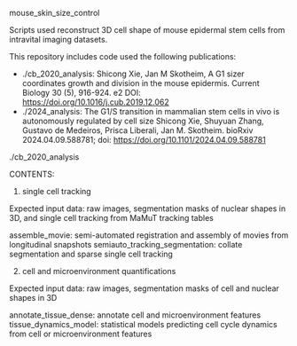 mouse_skin_size_control

Scripts used reconstruct 3D cell shape of mouse epidermal stem cells from intravital imaging datasets.

This repository includes code used the following publications:

- ./cb_2020_analysis: Shicong Xie, Jan M Skotheim, A G1 sizer coordinates growth and division in the mouse epidermis. Current Biology 30 (5), 916-924. e2
DOI: https://doi.org/10.1016/j.cub.2019.12.062
- ./2024_analysis:  The G1/S transition in mammalian stem cells in vivo is autonomously regulated by cell size
Shicong Xie, Shuyuan Zhang, Gustavo de Medeiros, Prisca Liberali, Jan M. Skotheim. bioRxiv 2024.04.09.588781; doi: https://doi.org/10.1101/2024.04.09.588781 



./cb_2020_analysis

CONTENTS:

1) single cell tracking

Expected input data: raw images, segmentation masks of nuclear shapes in 3D, and single cell tracking from MaMuT tracking tables

assemble_movie: semi-automated registration and assembly of movies from longitudinal snapshots
semiauto_tracking_segmentation: collate segmentation and sparse single cell tracking

2) cell and microenvironment quantifications

Expected input data: raw images, segmentation masks of cell and nuclear shapes in 3D

annotate_tissue_dense: annotate cell and microenvironment features
tissue_dynamics_model: statistical models predicting cell cycle dynamics from cell or microenvironment features

